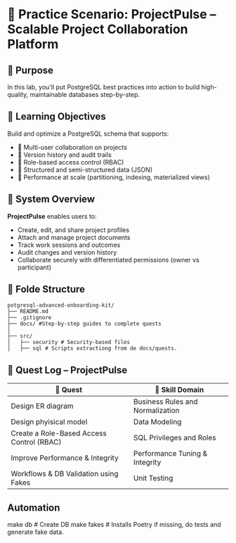 # 🧠 Practice Scenario: ProjectPulse – Scalable Project Collaboration Platform

## 🧭 Purpose
In this lab, you'll put PostgreSQL best practices into action to build high-quality, maintainable databases step-by-step.

## 🎯 Learning Objectives
Build and optimize a PostgreSQL schema that supports:

- 👥 Multi-user collaboration on projects
- 📝 Version history and audit trails
- 🔐 Role-based access control (RBAC)
- 🧩 Structured and semi-structured data (JSON)
- 🚀 Performance at scale (partitioning, indexing, materialized views)

## 🧱 System Overview
**ProjectPulse** enables users to:

- Create, edit, and share project profiles
- Attach and manage project documents
- Track work sessions and outcomes
- Audit changes and version history
- Collaborate securely with differentiated permissions (owner vs participant)

## 📁 Folde Structure

```plaintext
potgresql-advanced-onboarding-kit/
├── README.md
├── .gitignore
├── docs/ #Step-by-step guides to complete quests
│
├── src/
│   ├── security # Security-based files
│   ├── sql # Scripts extractiong from de docs/quests.
```


## 🧩 Quest Log – ProjectPulse


| 🧩 Quest                                                   | 🧠 Skill Domain                  |
|------------------------------------------------------------|----------------------------------|
| Design ER diagram                                          | Business Rules and Normalization |
| Design phyisical model                                     | Data Modeling                    |
| Create a Role-Based Access Control (RBAC)                  | SQL Privileges and Roles         |
| Improve Performance & Integrity                            | Performance Tuning & Integrity   |
| Workflows & DB Validation using Fakes                      | Unit Testing                     |

## Automation
make db           # Create DB
make fakes        # Installs Poetry if missing, do tests and generate fake data.
